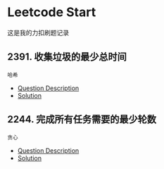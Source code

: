 # Leetcode Start
这是我的力扣刷题记录
## 2391. 收集垃圾的最少总时间
`哈希`
+ [Question Description](https://leetcode.cn/problems/minimum-amount-of-time-to-collect-garbage/description/)  
+ [Solution](/2391/ABOUT.md)
## 2244. 完成所有任务需要的最少轮数
`贪心`  
+ [Question Description](https://leetcode.cn/problems/minimum-rounds-to-complete-all-tasks/description/)  
+ [Solution](/2244/ABOUT.md)
